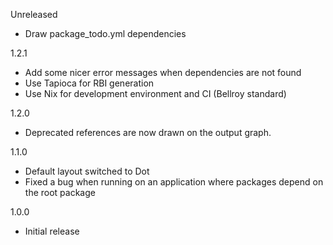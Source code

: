 Unreleased

* Draw package_todo.yml dependencies

1.2.1

* Add some nicer error messages when dependencies are not found
* Use Tapioca for RBI generation
* Use Nix for development environment and CI (Bellroy standard)

1.2.0

* Deprecated references are now drawn on the output graph.

1.1.0

* Default layout switched to Dot
* Fixed a bug when running on an application where packages depend on the root package

1.0.0

* Initial release
